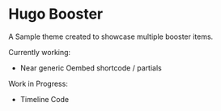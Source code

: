 # Hugo Booster

A Sample theme created to showcase multiple booster items.

Currently working:

* Near generic Oembed shortcode / partials



Work in Progress:

* Timeline Code
